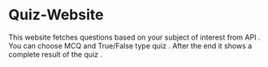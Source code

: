 # Quiz-Website
This website fetches questions based on 
your subject 
of interest from API . You can choose 
MCQ and True/False type quiz . 
After the end it shows a complete result of 
the quiz .
